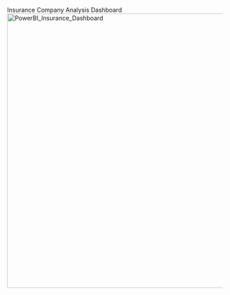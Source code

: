 Insurance Company Analysis Dashboard 
<img width="1147" height="640" alt="PowerBI_Insurance_Dashboard" src="https://github.com/user-attachments/assets/2d336e38-6e3a-4a02-b893-aef01a4c7c2f" />
